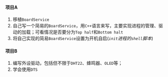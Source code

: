 #### 项目A

1. 移植`BoardService`
2. 自己写一个简易的`BoardService`，用`C++`语言来写，主要实现进程的管理、驱动的加载；可看情况是否要分为`Top half`和`Bottom halt`
3. 将自己实现的简易`BoardService`设置为开机自启(*`init`进程的`shell`脚本*)

#### 项目B

1. 编写外设驱动，包括但不限于`DHT22`、蜂鸣器、`OLED`等；
2. 学会使用`DTS`